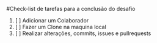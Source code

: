 #Check-list de tarefas para a conclusão do desafio

1. [ ] Adicionar um Colaborador <br>
2. [ ] Fazer um Clone na maquina local <br>
3. [ ] Realizar alterações, commits, issues e pullrequests  <br>
